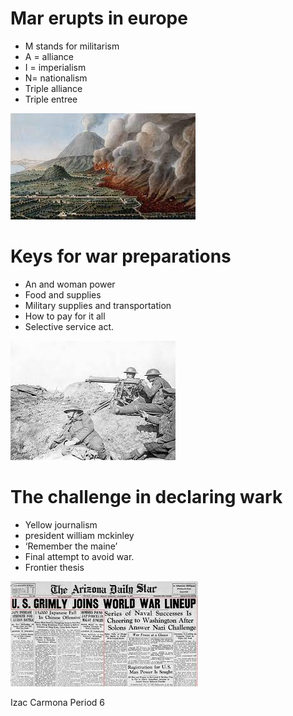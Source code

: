 # Mar erupts in europe
* M stands for militarism
* A = alliance
* I = imperialism
* N= nationalism
* Triple alliance
* Triple entree

![](Images/erupt.jpeg)

# Keys for war preparations
* An and woman power
* Food and supplies
* Military supplies and transportation
* How to pay for it all
* Selective service act. 

![](Images/shoot.jpeg)

# The challenge in declaring wark 
* Yellow journalism  
* president william mckinley 
* ‘Remember the maine’
* Final attempt to avoid war.  
* Frontier thesis  

![](Images/war.jpeg)

Izac Carmona
Period 6

